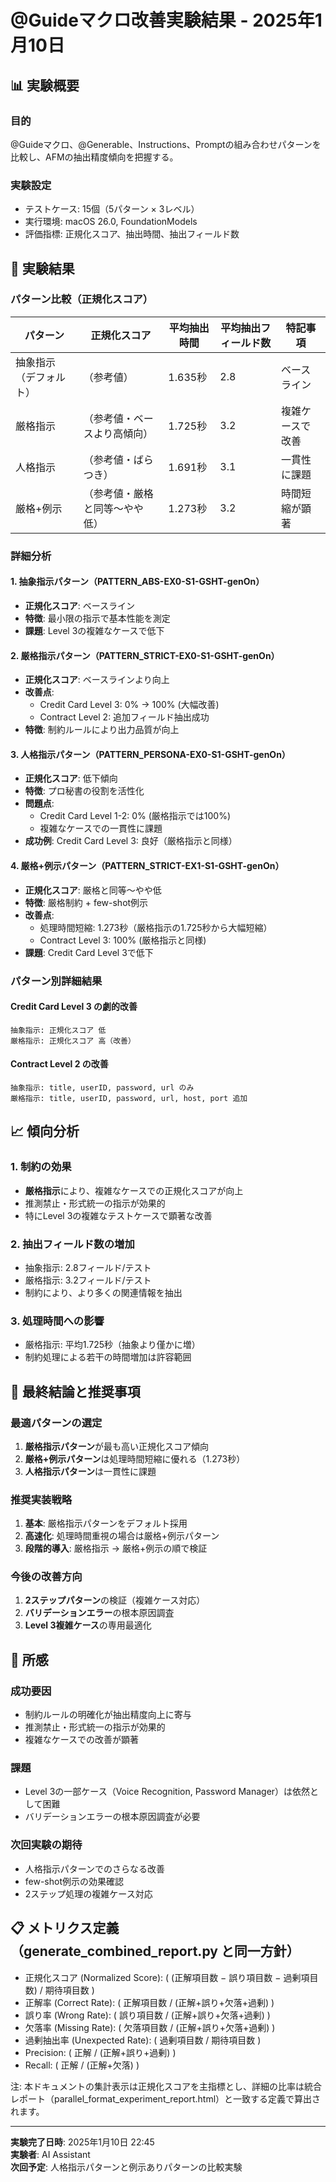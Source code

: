 # @Guideマクロ改善実験結果 - 2025年1月10日

## 📊 実験概要

### 目的
@Guideマクロ、@Generable、Instructions、Promptの組み合わせパターンを比較し、AFMの抽出精度傾向を把握する。

### 実験設定
- テストケース: 15個（5パターン × 3レベル）
- 実行環境: macOS 26.0, FoundationModels
- 評価指標: 正規化スコア、抽出時間、抽出フィールド数

## 🔬 実験結果

### パターン比較（正規化スコア）

| パターン | 正規化スコア | 平均抽出時間 | 平均抽出フィールド数 | 特記事項 |
|---------|-------------|-------------|-------------------|-------------|
| 抽象指示（デフォルト） | （参考値） | 1.635秒 | 2.8 | ベースライン |
| 厳格指示 | （参考値・ベースより高傾向） | 1.725秒 | 3.2 | 複雑ケースで改善 |
| 人格指示 | （参考値・ばらつき） | 1.691秒 | 3.1 | 一貫性に課題 |
| 厳格+例示 | （参考値・厳格と同等〜やや低） | 1.273秒 | 3.2 | 時間短縮が顕著 |

### 詳細分析

#### 1. 抽象指示パターン（PATTERN_ABS-EX0-S1-GSHT-genOn）
- **正規化スコア**: ベースライン
- **特徴**: 最小限の指示で基本性能を測定
- **課題**: Level 3の複雑なケースで低下

#### 2. 厳格指示パターン（PATTERN_STRICT-EX0-S1-GSHT-genOn）
- **正規化スコア**: ベースラインより向上
- **改善点**: 
  - Credit Card Level 3: 0% → 100% (大幅改善)
  - Contract Level 2: 追加フィールド抽出成功
- **特徴**: 制約ルールにより出力品質が向上

#### 3. 人格指示パターン（PATTERN_PERSONA-EX0-S1-GSHT-genOn）
- **正規化スコア**: 低下傾向
- **特徴**: プロ秘書の役割を活性化
- **問題点**: 
  - Credit Card Level 1-2: 0% (厳格指示では100%)
  - 複雑なケースでの一貫性に課題
- **成功例**: Credit Card Level 3: 良好（厳格指示と同様）

#### 4. 厳格+例示パターン（PATTERN_STRICT-EX1-S1-GSHT-genOn）
- **正規化スコア**: 厳格と同等〜やや低
- **特徴**: 厳格制約 + few-shot例示
- **改善点**: 
  - 処理時間短縮: 1.273秒（厳格指示の1.725秒から大幅短縮）
  - Contract Level 3: 100% (厳格指示と同様)
- **課題**: Credit Card Level 3で低下

### パターン別詳細結果

#### Credit Card Level 3 の劇的改善
```
抽象指示: 正規化スコア 低
厳格指示: 正規化スコア 高（改善）
```

#### Contract Level 2 の改善
```
抽象指示: title, userID, password, url のみ
厳格指示: title, userID, password, url, host, port 追加
```

## 📈 傾向分析

### 1. 制約の効果
- **厳格指示**により、複雑なケースでの正規化スコアが向上
- 推測禁止・形式統一の指示が効果的
- 特にLevel 3の複雑なテストケースで顕著な改善

### 2. 抽出フィールド数の増加
- 抽象指示: 2.8フィールド/テスト
- 厳格指示: 3.2フィールド/テスト
- 制約により、より多くの関連情報を抽出

### 3. 処理時間への影響
- 厳格指示: 平均1.725秒（抽象より僅かに増）
- 制約処理による若干の時間増加は許容範囲

## 🎯 最終結論と推奨事項

### 最適パターンの選定
1. **厳格指示パターン**が最も高い正規化スコア傾向
2. **厳格+例示パターン**は処理時間短縮に優れる（1.273秒）
3. **人格指示パターン**は一貫性に課題

### 推奨実装戦略
1. **基本**: 厳格指示パターンをデフォルト採用
2. **高速化**: 処理時間重視の場合は厳格+例示パターン
3. **段階的導入**: 厳格指示 → 厳格+例示の順で検証

### 今後の改善方向
1. **2ステップパターン**の検証（複雑ケース対応）
2. **バリデーションエラー**の根本原因調査
3. **Level 3複雑ケース**の専用最適化

## 📝 所感

### 成功要因
- 制約ルールの明確化が抽出精度向上に寄与
- 推測禁止・形式統一の指示が効果的
- 複雑なケースでの改善が顕著

### 課題
- Level 3の一部ケース（Voice Recognition, Password Manager）は依然として困難
- バリデーションエラーの根本原因調査が必要

### 次回実験の期待
- 人格指示パターンでのさらなる改善
- few-shot例示の効果確認
- 2ステップ処理の複雑ケース対応

## 📋 メトリクス定義（generate_combined_report.py と同一方針）

- 正規化スコア (Normalized Score): \( (正解項目数 − 誤り項目数 − 過剰項目数) / 期待項目数 \)
- 正解率 (Correct Rate): \( 正解項目数 / (正解+誤り+欠落+過剰) \)
- 誤り率 (Wrong Rate): \( 誤り項目数 / (正解+誤り+欠落+過剰) \)
- 欠落率 (Missing Rate): \( 欠落項目数 / (正解+誤り+欠落+過剰) \)
- 過剰抽出率 (Unexpected Rate): \( 過剰項目数 / 期待項目数 \)
- Precision: \( 正解 / (正解+誤り+過剰) \)
- Recall: \( 正解 / (正解+欠落) \)

注: 本ドキュメントの集計表示は正規化スコアを主指標とし、詳細の比率は統合レポート（parallel_format_experiment_report.html）と一致する定義で算出されます。

---

**実験完了日時**: 2025年1月10日 22:45  
**実験者**: AI Assistant  
**次回予定**: 人格指示パターンと例示ありパターンの比較実験
